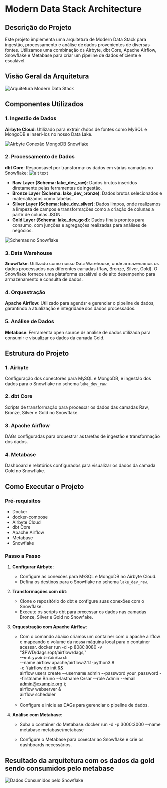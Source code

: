 # Modern Data Stack Architecture

## Descrição do Projeto
Este projeto implementa uma arquitetura de Modern Data Stack para ingestão, processamento e análise de dados provenientes de diversas fontes. Utilizamos uma combinação de Airbyte, dbt Core, Apache Airflow, Snowflake e Metabase para criar um pipeline de dados eficiente e escalável.

## Visão Geral da Arquitetura
![Arquitetura Modern Data Stack](<Arquitetura Modern Data Stack.png>)

## Componentes Utilizados

### 1. Ingestão de Dados
**Airbyte Cloud**: Utilizado para extrair dados de fontes como MySQL e MongoDB e inseri-los no nosso Data Lake.

![Airbyte Conexão MongoDB Snowflake](<Airbyte Conexao.png>)

### 2. Processamento de Dados
**dbt Core**: Responsável por transformar os dados em várias camadas no Snowflake:
![alt text](<dbt_core.png>)
- **Raw Layer (Schema: lake_dev_raw)**: Dados brutos inseridos diretamente pelas ferramentas de ingestão.
- **Bronze Layer (Schema: lake_dev_bronze)**: Dados brutos selecionados e materializados como tabelas.
- **Silver Layer (Schema: lake_dev_silver)**: Dados limpos, onde realizamos a limpeza de campos e transformações como a criação de colunas a partir de colunas JSON.
- **Gold Layer (Schema: lake_dev_gold)**: Dados finais prontos para consumo, com junções e agregações realizadas para análises de negócios.

![Schemas no Snowflake](schemas_snowflake.png)

### 3. Data Warehouse
**Snowflake**: Utilizado como nosso Data Warehouse, onde armazenamos os dados processados nas diferentes camadas (Raw, Bronze, Silver, Gold). O Snowflake fornece uma plataforma escalável e de alto desempenho para armazenamento e consulta de dados.

### 4. Orquestração
**Apache Airflow**: Utilizado para agendar e gerenciar o pipeline de dados, garantindo a atualização e integridade dos dados processados.

### 5. Análise de Dados
**Metabase**: Ferramenta open source de análise de dados utilizada para consumir e visualizar os dados da camada Gold.

## Estrutura do Projeto

### 1. Airbyte
Configuração dos conectores para MySQL e MongoDB, e ingestão dos dados para o Snowflake no schema `lake_dev_raw`.

### 2. dbt Core
Scripts de transformação para processar os dados das camadas Raw, Bronze, Silver e Gold no Snowflake.

### 3. Apache Airflow
DAGs configuradas para orquestrar as tarefas de ingestão e transformação dos dados.

### 4. Metabase
Dashboard e relatórios configurados para visualizar os dados da camada Gold no Snowflake.


## Como Executar o Projeto

### Pré-requisitos
- Docker
- docker-compose
- Airbyte Cloud
- dbt Core
- Apache Airflow
- Metabase
- Snowflake

### Passo a Passo

1. **Configurar Airbyte**:
   - Configure as conexões para MySQL e MongoDB no Airbyte Cloud.
   - Defina os destinos para o Snowflake no schema `lake_dev_raw`.

2. **Transformações com dbt**:
   - Clone o repositório do dbt e configure suas conexões com o Snowflake.
   - Execute os scripts dbt para processar os dados nas camadas Bronze, Silver e Gold no Snowflake.

3. **Orquestração com Apache Airflow**:
    - Com o comando abaixo criamos um container com o apache airflow e mapeando o volume da nossa máquina local para o container acessar.
   docker run -d -p 8080:8080 -v "$PWD/dags:/opt/airflow/dags/" \
    --entrypoint=/bin/bash \
    --name airflow apache/airflow:2.1.1-python3.8 \
    -c '(airflow db init && \
    airflow users create --username admin --password your_password --firstname Bruno --lastname
    Cesar --role Admin --email admin@example.org
    ); \
    airflow webserver & \
    airflow scheduler \
    '
   - Configure e inicie as DAGs para gerenciar o pipeline de dados.

4. **Análise com Metabase**:
   - Suba o container do Metabase:
     docker run -d -p 3000:3000 --name metabase metabase/metabase

   - Configure o Metabase para conectar ao Snowflake e crie os dashboards necessários.

## Resultado da arquitetura com os dados da gold sendo consumidos pelo metabase

![Dados Consumidos pelo Snowflake](<metabase.png>)



